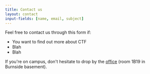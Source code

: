 ```yaml
---
title: Contact us
layout: contact
input-fields: [name, email, subject]
---
```


<!--This crap goes in the sidebar-->

Feel free to contact us through this form if:

* You want to find out more about CTF
* Blah
* Blah

If you're on campus, don't hesitate to drop by the [office](the-office.html) (room 1B19 in Burnside basement).
